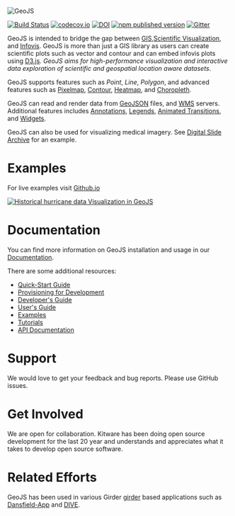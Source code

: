![GeoJS](https://opengeoscience.github.io/geojs/images/logo_256.png)

[![Build Status](https://github.com/opengeoscience/geojs/actions/workflows/main.yml/badge.svg)](https://github.com/opengeoscience/geojs/actions)
[![codecov.io](https://codecov.io/github/OpenGeoscience/geojs/coverage.svg?branch=master)](https://codecov.io/github/OpenGeoscience/geojs?branch=master)
[![DOI](https://img.shields.io/badge/DOI-10.5281%2Fzenodo.15459-blue)](https://dx.doi.org/10.5281/zenodo.15459)
[![npm published version](https://img.shields.io/npm/v/geojs.svg)](https://www.npmjs.com/package/geojs)
[![Gitter](https://badges.gitter.im/OpenGeoscience/geojs.svg)](https://gitter.im/OpenGeoscience/geojs)

GeoJS is intended to bridge the gap between
[GIS](https://en.wikipedia.org/wiki/Geographic_information_system),[Scientific Visualization](https://en.wikipedia.org/wiki/Scientific_visualization), and
[Infovis](https://en.wikipedia.org/wiki/Information_visualization).
GeoJS is more than just a GIS library as users can create scientific plots
such as vector and contour and can embed infovis plots using [D3.js](https://github.com/d3/d3).
*GeoJS aims for high-performance visualization and interactive data exploration of scientific
and geospatial location aware datasets*.

GeoJS supports features such as *Point*, *Line*, *Polygon*, and advanced features
such as [Pixelmap](https://opengeoscience.github.io/geojs/examples/pixelmap),
[Contour](https://opengeoscience.github.io/geojs/examples/contour),
[Heatmap](https://opengeoscience.github.io/geojs/examples/heatmap), and
[Choropleth](https://opengeoscience.github.io/geojs/examples/choropleth).

GeoJS can read and render data from [GeoJSON](https://opengeoscience.github.io/geojs/examples/geoJSON) files,
and [WMS](https://opengeoscience.github.io/geojs/examples/wms) servers.
Additional features includes [Annotations](https://opengeoscience.github.io/geojs/examples/annotations),
[Legends](https://opengeoscience.github.io/geojs/examples/legend),
[Animated Transitions](https://opengeoscience.github.io/geojs/examples/transitions), and
[Widgets](https://opengeoscience.github.io/geojs/examples/widgets).

GeoJS can also be used for visualizing medical imagery. See [Digital Slide Archive](https://digitalslidearchive.github.io/digital_slide_archive) for an example.

Examples
========
For live examples visit [Github.io](https://opengeoscience.github.io/geojs/examples/index.html)

[![Historical hurricane data Visualization in GeoJS](https://opengeoscience.github.io/geojs/examples/hurricanes/thumb.jpg)](https://opengeoscience.github.io/geojs/examples/hurricanes)

Documentation
=============
You can find more information on GeoJS installation and usage in our [Documentation](https://geojs.readthedocs.org/en/latest/index.html).

There are some additional resources:

- [Quick-Start Guide](docs/quickstart.rst)
- [Provisioning for Development](docs/provisioning.rst)
- [Developer's Guide](docs/developers.rst)
- [User's Guide](docs/users.rst)
- [Examples](https://opengeoscience.github.io/geojs/examples)
- [Tutorials](https://opengeoscience.github.io/geojs/tutorials)
- [API Documentation](https://opengeoscience.github.io/geojs/apidocs)

Support
=======
We would love to get your feedback and bug reports.  Please use GitHub issues.

Get Involved
============
We are open for collaboration. Kitware has been doing open source development
for the last 20 year and understands and appreciates what it takes to develop open
source software.

Related Efforts
===============
GeoJS has been used in various Girder [girder](https://github.com/girder) based applications such
as [Dansfield-App](https://github.com/Kitware/Danesfield-App) and [DIVE](https://github.com/Kitware/dive).
